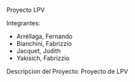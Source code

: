Proyecto LPV

Integrantes:
- Arréllaga, Fernando
- Bianchini, Fabrizzio
- Jacquet, Judith
- Yakisich, Fabrizzio

Descripcion del Proyecto:
Proyecto de LPV